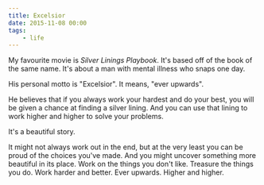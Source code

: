 ```yaml
---
title: Excelsior
date: 2015-11-08 00:00
tags:
    - life
---
```


My favourite movie is *Silver Linings Playbook*. It's based off of the book of the same name. It's about a man with mental illness who snaps one day.

His personal motto is "Excelsior". It means, "ever upwards".

He believes that if you always work your hardest and do your best, you will be given a chance at finding a silver lining. And you can use that lining to work higher and higher to solve your problems.

It's a beautiful story.

It might not always work out in the end, but at the very least you can be proud of the choices you've made. And you might uncover something more beautiful in its place. Work on the things you don't like. Treasure the things you do. Work harder and better. Ever upwards. Higher and higher.
